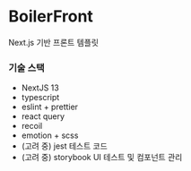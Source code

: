 # BoilerFront

Next.js 기반 프론트 템플릿

### 기술 스택

- NextJS 13
- typescript
- eslint + prettier
- react query
- recoil
- emotion + scss
- (고려 중) jest 테스트 코드
- (고려 중) storybook UI 테스트 및 컴포넌트 관리
